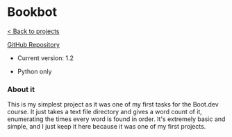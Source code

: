 # Bookbot

[< Back to projects](..)

[GitHub Repository](https://github.com/TSusinna/bookbot)

- Current version: 1.2

- Python only

### About it

This is my simplest project as it was one of my first tasks for the Boot.dev course. It just takes a text file directory and gives a word count of it, enumerating the times every word is found in order. It's extremely basic and simple, and I just keep it here because it was one of my first projects.